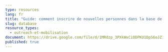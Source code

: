 ```yaml
---
type: resources
lang: fr
title: "Guide: comment inscrire de nouvelles personnes dans la base de donnée "
slug: database
resource_types:
  - outreach-et-mobilisation
document: https://drive.google.com/file/d/1MRdzp_3PXkWxCiODPKU1DpS6oJZIu-kd/view?usp=sharing
published: true
---
```

